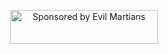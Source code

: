 <p align="center">
  <a href="https://evilmartians.com/?utm_source=size-limit">
    <img src="https://user-images.githubusercontent.com/55964635/172717050-913bbad4-e92e-48ee-8ffa-a8b9b74ec5d9.png"
         alt="Sponsored by Evil Martians" width="236" height="54">
  </a>
</p>


